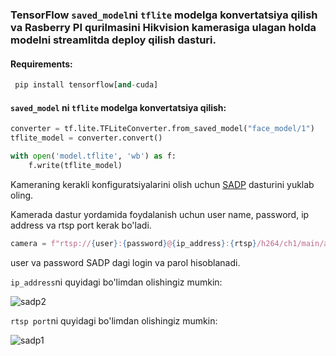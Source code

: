 ### TensorFlow ```saved_model```ni ```tflite``` modelga konvertatsiya qilish va Rasberry PI qurilmasini Hikvision kamerasiga ulagan holda modelni streamlitda deploy qilish dasturi.

#### **Requirements:**
```python
 pip install tensorflow[and-cuda]
```

#### **```saved_model``` ni ```tflite``` modelga konvertatsiya qilish:**
```python
converter = tf.lite.TFLiteConverter.from_saved_model("face_model/1")
tflite_model = converter.convert()

with open('model.tflite', 'wb') as f:
    f.write(tflite_model)
```
Kameraning kerakli konfiguratsiyalarini olish uchun [SADP](https://www.hikvision.com/en/support/tools/hitools/clea8b3e4ea7da90a9/) dasturini yuklab oling.

Kamerada dastur yordamida foydalanish uchun user name, password, ip address va rtsp port kerak bo'ladi.
```python
camera = f"rtsp://{user}:{password}@{ip_address}:{rtsp}/h264/ch1/main/av_stream"
```
user va password SADP dagi login va parol hisoblanadi.

```ip_address```ni quyidagi bo'limdan olishingiz mumkin:

![sadp2](https://github.com/MisterFoziljon/Deploy-TF-Lite-model-with-RasberryPI-device-using-hikvision-camera/blob/main/images/sadp2.png)

```rtsp port```ni quyidagi bo'limdan olishingiz mumkin:

![sadp1](https://github.com/MisterFoziljon/Deploy-TF-Lite-model-with-RasberryPI-device-using-hikvision-camera/blob/main/images/sadp1.png)

